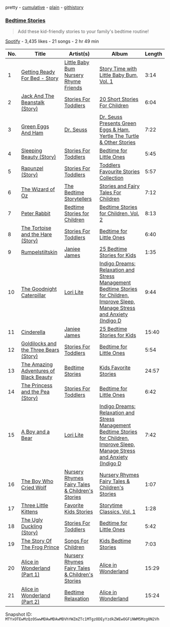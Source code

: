 pretty - [cumulative](/playlists/cumulative/37i9dQZF1DX4mDnU0PhsMn.md) - [plain](/playlists/plain/37i9dQZF1DX4mDnU0PhsMn) - [githistory](https://github.githistory.xyz/mackorone/spotify-playlist-archive/blob/main/playlists/plain/37i9dQZF1DX4mDnU0PhsMn)

### [Bedtime Stories](https://open.spotify.com/playlist/37i9dQZF1DX4mDnU0PhsMn)

> Add these kid\-friendly stories to your family's bedtime routine!

[Spotify](https://open.spotify.com/user/spotify) - 3,435 likes - 21 songs - 2 hr 49 min

| No. | Title | Artist(s) | Album | Length |
|---|---|---|---|---|
| 1 | [Getting Ready For Bed \- Story](https://open.spotify.com/track/260NPvLARzURbD7MFUGIu0) | [Little Baby Bum Nursery Rhyme Friends](https://open.spotify.com/artist/0lFDQOEK5OwsyPXb1aWJzY) | [Story Time with Little Baby Bum, Vol\. 1](https://open.spotify.com/album/1GHo6KlmEFUER7cCpvO0rv) | 3:14 |
| 2 | [Jack And The Beanstalk \(Story\)](https://open.spotify.com/track/2ZvvSsOGT525mutZ8E5QNY) | [Stories For Toddlers](https://open.spotify.com/artist/7cIXL5JyiArbs8waV8VORf) | [20 Short Stories For Children](https://open.spotify.com/album/0uBlUZotf91jnF1RZRFWon) | 6:04 |
| 3 | [Green Eggs And Ham](https://open.spotify.com/track/6Ea1FU45HZRpJKfOLHiAzS) | [Dr\. Seuss](https://open.spotify.com/artist/4mi47OiK1uIz0TygMvYgW2) | [Dr\. Seuss Presents Green Eggs & Ham, Yertle The Turtle & Other Stories](https://open.spotify.com/album/0UbpYOdPqLgYk31aCt3K3X) | 7:22 |
| 4 | [Sleeping Beauty \(Story\)](https://open.spotify.com/track/3tKStpbMir5SAw2S0cIPzt) | [Stories For Toddlers](https://open.spotify.com/artist/7cIXL5JyiArbs8waV8VORf) | [Bedtime for Little Ones](https://open.spotify.com/album/630H45p90O4dvVeRZShsRn) | 5:45 |
| 5 | [Rapunzel \(Story\)](https://open.spotify.com/track/3QViZYW0ksBebvqz4fc0wO) | [Stories For Toddlers](https://open.spotify.com/artist/7cIXL5JyiArbs8waV8VORf) | [Toddlers Favourite Stories Collection](https://open.spotify.com/album/1NsItWtprz5RKjM0bTVnNF) | 5:57 |
| 6 | [The Wizard of Oz](https://open.spotify.com/track/3xUx5KdNIzHNfSr1cI2vBk) | [The Bedtime Storytellers](https://open.spotify.com/artist/1m4Ng2L0Da8FywFWinf4Nl) | [Stories and Fairy Tales For Children](https://open.spotify.com/album/2nbHFPhZkdSehLAl7Yhkyq) | 7:12 |
| 7 | [Peter Rabbit](https://open.spotify.com/track/2JFfSbNOHs91Wquns0gH0p) | [Bedtime Stories for Children](https://open.spotify.com/artist/3b95BHm1SvUryc9UbFtHfd) | [Bedtime Stories for Children, Vol\. 2](https://open.spotify.com/album/0ft4UGtXqEkbK6RtMBv933) | 8:13 |
| 8 | [The Tortoise and the Hare \(Story\)](https://open.spotify.com/track/1KWwuVx7kY6sXUqjk7i008) | [Stories For Toddlers](https://open.spotify.com/artist/7cIXL5JyiArbs8waV8VORf) | [Bedtime for Little Ones](https://open.spotify.com/album/630H45p90O4dvVeRZShsRn) | 6:40 |
| 9 | [Rumpelstiltskin](https://open.spotify.com/track/3HxFS8ZPUAsOgO3kNPJ097) | [Janiee James](https://open.spotify.com/artist/4wmqwgqoTjQcKTapdaMwz5) | [25 Bedtime Stories for Kids](https://open.spotify.com/album/79YPuS2utWMv270kNBX4i6) | 1:35 |
| 10 | [The Goodnight Caterpillar](https://open.spotify.com/track/799xdY8n9X574q7WTFpkdX) | [Lori Lite](https://open.spotify.com/artist/4eqky1ghWjkRjvqofY5Gp9) | [Indigo Dreams: Relaxation and Stress Management Bedtime Stories for Children, Improve Sleep, Manage Stress and Anxiety \(Indigo D](https://open.spotify.com/album/1JDABHSUCjWeznpsOnnb0Y) | 9:44 |
| 11 | [Cinderella](https://open.spotify.com/track/7rB0zASw3E1WSA8RCBWXRk) | [Janiee James](https://open.spotify.com/artist/4wmqwgqoTjQcKTapdaMwz5) | [25 Bedtime Stories for Kids](https://open.spotify.com/album/79YPuS2utWMv270kNBX4i6) | 15:40 |
| 12 | [Goldilocks and the Three Bears \(Story\)](https://open.spotify.com/track/1Ir4YxNcWk99poVotx2E4t) | [Stories For Toddlers](https://open.spotify.com/artist/7cIXL5JyiArbs8waV8VORf) | [Bedtime for Little Ones](https://open.spotify.com/album/630H45p90O4dvVeRZShsRn) | 5:54 |
| 13 | [The Amazing Adventures of Black Beauty](https://open.spotify.com/track/4AjTpMO9ZaHFtxNZDuPM99) | [Bedtime Stories](https://open.spotify.com/artist/09ef61Ojd1f90aoy2Kwa88) | [Kids Favorite Stories](https://open.spotify.com/album/2Hl9xjq24KlNWO8491toe8) | 24:57 |
| 14 | [The Princess and the Pea \(Story\)](https://open.spotify.com/track/1Q3XKIk1xCuIAwWa29bQSt) | [Stories For Toddlers](https://open.spotify.com/artist/7cIXL5JyiArbs8waV8VORf) | [Bedtime for Little Ones](https://open.spotify.com/album/630H45p90O4dvVeRZShsRn) | 6:42 |
| 15 | [A Boy and a Bear](https://open.spotify.com/track/2MN9oKfjBzS5jR46XDc4sX) | [Lori Lite](https://open.spotify.com/artist/4eqky1ghWjkRjvqofY5Gp9) | [Indigo Dreams: Relaxation and Stress Management Bedtime Stories for Children, Improve Sleep, Manage Stress and Anxiety \(Indigo D](https://open.spotify.com/album/1JDABHSUCjWeznpsOnnb0Y) | 7:42 |
| 16 | [The Boy Who Cried Wolf](https://open.spotify.com/track/6vN69mGRkl1ZeYAbxh0Coq) | [Nursery Rhymes Fairy Tales & Children's Stories](https://open.spotify.com/artist/6UIrRVqclDd9pb8t7JdfY4) | [Nursery Rhymes Fairy Tales & Children's Stories](https://open.spotify.com/album/5GnlOhtEjWAfs20325zIUB) | 1:07 |
| 17 | [Three Little Kittens](https://open.spotify.com/track/0N2V7sftvOiPJLcpEVivK4) | [Favorite Kids Stories](https://open.spotify.com/artist/4xWMewm6CYMstu0sPgd9jJ) | [Storytime Classics, Vol\. 1](https://open.spotify.com/album/51g5viCaYjOW5XO4qX1RCD) | 1:28 |
| 18 | [The Ugly Duckling \(Story\)](https://open.spotify.com/track/6fHqGliYDR6obyBmGKuzc7) | [Stories For Toddlers](https://open.spotify.com/artist/7cIXL5JyiArbs8waV8VORf) | [Bedtime for Little Ones](https://open.spotify.com/album/630H45p90O4dvVeRZShsRn) | 5:42 |
| 19 | [The Story Of The Frog Prince](https://open.spotify.com/track/1fRUsSzRbmYCNOXhXuZQ6d) | [Songs For Children](https://open.spotify.com/artist/146SSgKkViZRsQtP0wsSAF) | [Kids Bedtime Stories](https://open.spotify.com/album/1VojCq0G5r48IqQjvOM6RZ) | 7:03 |
| 20 | [Alice in Wonderland \(Part 1\)](https://open.spotify.com/track/7tuTGoef23xjShoEgsullR) | [Nursery Rhymes Fairy Tales & Children's Stories](https://open.spotify.com/artist/6UIrRVqclDd9pb8t7JdfY4) | [Alice in Wonderland](https://open.spotify.com/album/1pSSIgkdjuOmF9AUmtI76k) | 15:29 |
| 21 | [Alice in Wonderland \(Part 2\)](https://open.spotify.com/track/6uCInBbNnevl9qzjAoOi5P) | [Bedtime Relaxation](https://open.spotify.com/artist/1Kk8SaMtzNguy3NDUI6kPw) | [Alice in Wonderland](https://open.spotify.com/album/1pSSIgkdjuOmF9AUmtI76k) | 15:24 |

Snapshot ID: `MTYxOTEwMzQzOSwwMDAwMDAwMDVhYWZmZTc1MTgzODEyYzdkZWEwOGFiNWM5Mzg0N2Vh`
